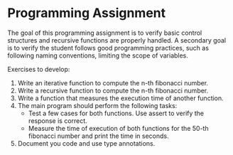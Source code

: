 # Programming Assignment

The goal of this programming assignment is to verify basic control structures and recursive functions are properly handled.
A secondary goal is to verify the student follows good programming practices, such as following naming conventions, limiting the scope of variables.

Exercises to develop:

1. Write an iterative function to compute the n-th fibonacci number.
2. Write a recursive function to compute the n-th fibonacci number.
3. Write a function that measures the execution time of another function.
4. The main program should perform the following tasks:
    - Test a few cases for both functions. Use assert to verify the response is correct.
    - Measure the time of execution of both functions for the 50-th fibonacci number and print the time in seconds.
5. Document you code and use type annotations.
    